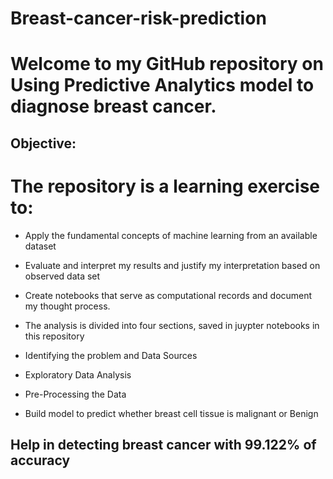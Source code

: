 # Breast-cancer-risk-prediction

# Welcome to my GitHub repository on Using Predictive Analytics model to diagnose breast cancer.
## Objective:
# The repository is a learning exercise to:

* Apply the fundamental concepts of machine learning from an available dataset
* Evaluate and interpret my results and justify my interpretation based on observed data set
* Create notebooks that serve as computational records and document my thought process.
* The analysis is divided into four sections, saved in juypter notebooks in this repository

* Identifying the problem and Data Sources
* Exploratory Data Analysis
* Pre-Processing the Data
* Build model to predict whether breast cell tissue is malignant or Benign

## Help in detecting breast cancer with 99.122% of accuracy
